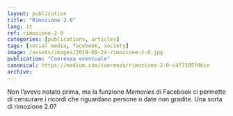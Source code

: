 ```yaml
---
layout: publication
title: "Rimozione 2.0"
lang: it
ref: rimozione-2-0
categories: [publications, articles]
tags: [social media, facebook, society]
image: /assets/images/2019-08-24-rimozione-2-0.jpg
publication: "Coerenza eventuale"
canonical: https://medium.com/coerenza/rimozione-2-0-c4f7185f86ce
archive:
---
```


Non l’avevo notato prima, ma la funzione *Memories* di Facebook ci permette di censurare i ricordi che riguardano persone o date non gradite. Una sorta di rimozione 2.0?
